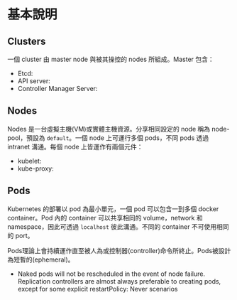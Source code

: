 # 基本說明

## Clusters

一個 cluster 由 master node 與被其操控的 nodes 所組成。Master 包含：

* Etcd:
* API server:
* Controller Manager Server:

## Nodes

Nodes 是一台虛擬主機(VM)或實體主機資源。分享相同設定的 node 稱為 node-pool，預設為 `default`。一個 node 上可運行多個 pods，不同 pods 透過 intranet 溝通。每個 node 上皆運作有兩個元件：

* kubelet:
* kube-proxy:

## Pods

Kubernetes 的部署以 pod 為最小單元，一個 pod 可以包含一到多個 docker container。Pod 內的 container 可以共享相同的 volume，network 和 namespace，因此可透過 `localhost` 彼此溝通。不同的 container 不可使用相同的 port。

Pods理論上會持續運作直至被人為或控制器(controller)命令所終止。Pods被設計為短暫的(ephemeral)。

*  Naked pods will not be rescheduled in the event of node failure.
Replication controllers are almost always preferable to creating pods, except for some explicit restartPolicy: Never scenarios




